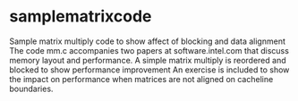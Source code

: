 # samplematrixcode
Sample matrix multiply code to show affect of blocking and data alignment
The code mm.c accompanies two papers at software.intel.com that discuss memory layout and performance.
A simple matrix multiply is reordered and blocked to show performance improvement
An exercise is included to show the impact on performance when matrices are not aligned on cacheline boundaries.
